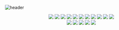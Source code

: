 
![header](https://github.com/Mercen-Lee/Hosting/blob/main/Nametag.svg?raw=true)

<div align="center"><img src="https://img.shields.io/badge/Python-3776AB?style=flat-square&logo=python&logoColor=white"/> <img src="https://img.shields.io/badge/HTML5-E34F26?style=flat-square&logo=html5&logoColor=white"/> <img src="https://img.shields.io/badge/CSS3-1572B6?style=flat-square&logo=css3&logoColor=white"/> <img src="https://img.shields.io/badge/JavaScript-F7DF1E?style=flat-square&logo=javascript&logoColor=black"/> <img src="https://img.shields.io/badge/C-A8B9CC?style=flat-square&logo=c&logoColor=black"/> <img src="https://img.shields.io/badge/C++-00599C?style=flat-square&logo=c%2B%2B&logoColor=white"/> <img src="https://img.shields.io/badge/Swift-F05138?style=flat-square&logo=swift&logoColor=white"/> <img src="https://img.shields.io/badge/SQLite-003B57?style=flat-square&logo=sqlite&logoColor=white"/> <img src="https://img.shields.io/badge/Arduino-00979D?style=flat-square&logo=arduino&logoColor=white"/> <img src="https://img.shields.io/badge/Raspberry%20Pi-A22846?style=flat-square&logo=raspberry%20pi&logoColor=white"/> <img src="https://img.shields.io/badge/Linux-FCC624?style=flat-square&logo=linux&logoColor=black"/></div>
<div align="center"><img src="https://img.shields.io/badge/After%20Effects-9999FF?style=flat-square&logo=adobe%20after%20effects&logoColor=white"/> <img src="https://img.shields.io/badge/Premiere%20Pro-9999FF?style=flat-square&logo=adobe%20premiere%20pro&logoColor=white"/> <img src="https://img.shields.io/badge/Photoshop-31A8FF?style=flat-square&logo=adobe%20photoshop&logoColor=white"/> <img src="https://img.shields.io/badge/Illustrator-FF9A00?style=flat-square&logo=adobe%20illustrator&logoColor=white"/> <img src="https://img.shields.io/badge/Dreamweaver-FF61F6?style=flat-square&logo=adobe%20dreamweaver&logoColor=white"/></div>


